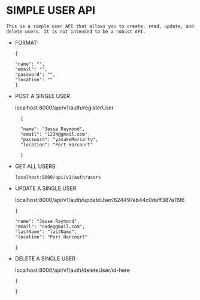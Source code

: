 # SIMPLE USER API

    This is a simple user API that allows you to create, read, update, and delete users. It is not intended to be a robust API.

- FORMAT:

      {

      "name": "",
      "email": "",
      "password": "",
      "location": ""
      }

- POST A SINGLE USER

  localhost:8000/api/v1/auth/registerUser

      	{

      	"name": "Jesse Raymond",
      	"email": "1234@gmail.com",
      	"password": "yasukeMoriarty",
      	"location": "Port Harcourt"

      	}

- GET ALL USERS

      localhost:8000/api/v1/auth/users

- UPDATE A SINGLE USER

  localhost:8000/api/v1/auth/updateUser/624497ab44c0deff387a1196

      {

      "name": "Jesse Raymond",
      "email": "node@gmail.com",
      "lastName": "lastName",
      "location": "Port Harcourt"

      }

- DELETE A SINGLE USER

  localhost:8000/api/v1/auth/deleteUser/id-here

      {

      }
